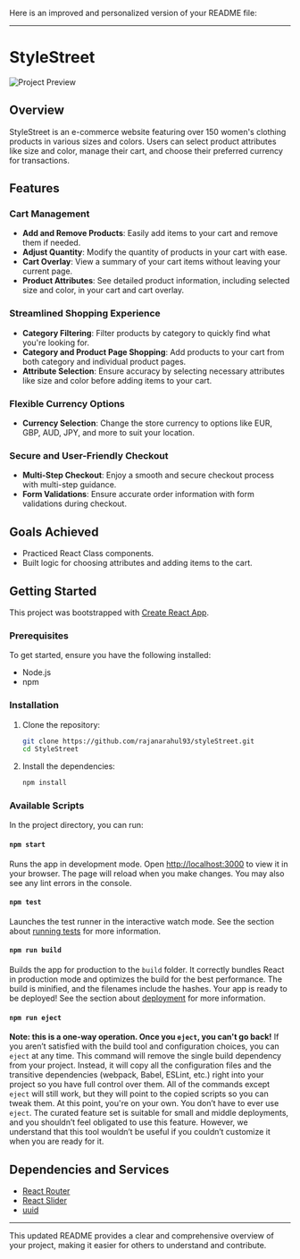 Here is an improved and personalized version of your README file:

---

# StyleStreet

![Project Preview](https://github.com/adriiiiiix/shopping-time/assets/88784785/62d9e49f-d9af-45b3-831b-51bcf19b2733)

## Overview
StyleStreet is an e-commerce website featuring over 150 women's clothing products in various sizes and colors. Users can select product attributes like size and color, manage their cart, and choose their preferred currency for transactions.

## Features

### Cart Management
- **Add and Remove Products**: Easily add items to your cart and remove them if needed.
- **Adjust Quantity**: Modify the quantity of products in your cart with ease.
- **Cart Overlay**: View a summary of your cart items without leaving your current page.
- **Product Attributes**: See detailed product information, including selected size and color, in your cart and cart overlay.

### Streamlined Shopping Experience
- **Category Filtering**: Filter products by category to quickly find what you're looking for.
- **Category and Product Page Shopping**: Add products to your cart from both category and individual product pages.
- **Attribute Selection**: Ensure accuracy by selecting necessary attributes like size and color before adding items to your cart.

### Flexible Currency Options
- **Currency Selection**: Change the store currency to options like EUR, GBP, AUD, JPY, and more to suit your location.

### Secure and User-Friendly Checkout
- **Multi-Step Checkout**: Enjoy a smooth and secure checkout process with multi-step guidance.
- **Form Validations**: Ensure accurate order information with form validations during checkout.

## Goals Achieved
- Practiced React Class components.
- Built logic for choosing attributes and adding items to the cart.

## Getting Started

This project was bootstrapped with [Create React App](https://github.com/facebook/create-react-app).

### Prerequisites
To get started, ensure you have the following installed:
- Node.js
- npm

### Installation
1. Clone the repository:
   ```sh
   git clone https://github.com/rajanarahul93/styleStreet.git
   cd StyleStreet
   ```

2. Install the dependencies:
   ```sh
   npm install
   ```

### Available Scripts

In the project directory, you can run:

#### `npm start`
Runs the app in development mode.
Open [http://localhost:3000](http://localhost:3000) to view it in your browser.
The page will reload when you make changes. You may also see any lint errors in the console.

#### `npm test`
Launches the test runner in the interactive watch mode.
See the section about [running tests](https://facebook.github.io/create-react-app/docs/running-tests) for more information.

#### `npm run build`
Builds the app for production to the `build` folder.
It correctly bundles React in production mode and optimizes the build for the best performance.
The build is minified, and the filenames include the hashes. Your app is ready to be deployed!
See the section about [deployment](https://facebook.github.io/create-react-app/docs/deployment) for more information.

#### `npm run eject`
**Note: this is a one-way operation. Once you `eject`, you can't go back!**
If you aren’t satisfied with the build tool and configuration choices, you can `eject` at any time. This command will remove the single build dependency from your project.
Instead, it will copy all the configuration files and the transitive dependencies (webpack, Babel, ESLint, etc.) right into your project so you have full control over them. All of the commands except `eject` will still work, but they will point to the copied scripts so you can tweak them. At this point, you're on your own.
You don’t have to ever use `eject`. The curated feature set is suitable for small and middle deployments, and you shouldn’t feel obligated to use this feature. However, we understand that this tool wouldn’t be useful if you couldn’t customize it when you are ready for it.

## Dependencies and Services
- [React Router](https://www.npmjs.com/package/react-router-dom)
- [React Slider](https://www.npmjs.com/package/react-simple-image-slider)
- [uuid](https://www.npmjs.com/package/uuid)

---

This updated README provides a clear and comprehensive overview of your project, making it easier for others to understand and contribute.
